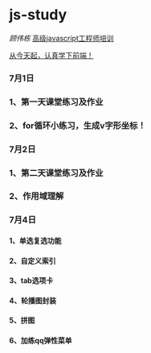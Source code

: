 # js-study  
*顾伟栋*
<u>高级javascript工程师培训</u>

<u>从今天起，认真学下前端！</u>

### 7月1日

### 1、第一天课堂练习及作业

### 2、for循环小练习，生成v字形坐标！

### 7月2日

### 1、第二天课堂练习及作业

### 2、作用域理解

### 7月4日

#### 1、单选复选功能 

#### 2、自定义索引

#### 3、tab选项卡

#### 4、轮播图封装

#### 5、拼图

#### 6、加练qq弹性菜单